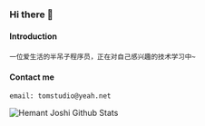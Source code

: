 ### Hi there 👋

#### Introduction
```
一位爱生活的半吊子程序员，正在对自己感兴趣的技术学习中~
```

#### Contact me
```
email: tomstudio@yeah.net
```


<!--
**iTomstudio/iTomstudio** is a ✨ _special_ ✨ repository because its `README.md` (this file) appears on your GitHub profile.

Here are some ideas to get you started:

- 🔭 I’m currently working on ...
- 🌱 I’m currently learning ...
- 👯 I’m looking to collaborate on ...
- 🤔 I’m looking for help with ...
- 💬 Ask me about ...
- 📫 How to reach me: ...
- 😄 Pronouns: ...
- ⚡ Fun fact: ...
-->

![Hemant Joshi Github Stats](https://github-readme-stats.vercel.app/api?username=iTomstudio&show_icons=true&title_color=fff&icon_color=79ff97&text_color=9f9f9f&bg_color=151515&hide=["contribs"])
